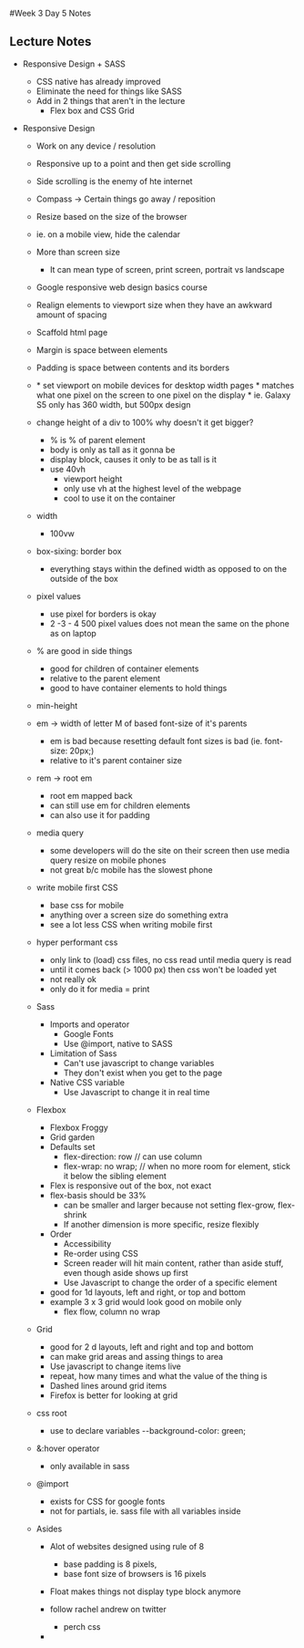 #Week 3 Day 5 Notes
## Lecture Notes

* Responsive Design + SASS
  * CSS native has already improved
  * Eliminate the need for things like SASS
  * Add in 2 things that aren't in the lecture
    * Flex box and CSS Grid

* Responsive Design
  * Work on any device / resolution
  * Responsive up to a point and then get side scrolling
  * Side scrolling is the enemy of hte internet
  * Compass -> Certain things go away / reposition
  * Resize based on the size of the browser
  * ie. on a mobile view, hide the calendar
  * More than screen size
    * It can mean type of screen, print screen, portrait vs landscape
  * Google responsive web design basics course
  * Realign elements to viewport size when they have an awkward amount of spacing
  * Scaffold html page
  * Margin is space between elements
  * Padding is space between contents and its borders

  * <meta name="viewport" content="width=device-width, initial-scale=1.0">
    * set viewport on mobile devices for desktop width pages
    * matches what one pixel on the screen to one pixel on the display
    * ie. Galaxy S5 only has 360 width, but 500px design

  * change height of a div to 100% why doesn't it get bigger? 
    * % is % of parent element
    * body is only as tall as it gonna be
    * display block, causes it only to be as tall is it 
    * use 40vh
      * viewport height
      * only use vh at the highest level of the webpage
      * cool to use it on the container
  * width 
    * 100vw
  * box-sixing: border box
    * everything stays within the defined width as opposed to on the outside of the box

  * pixel values
    * use pixel for borders is okay
    * 2 -3 - 4 500 pixel values does not mean the same on the phone as on laptop
  
  * % are good in side things
    * good for children of container elements
    * relative to the parent element 
    * good to have container elements to hold things

  * min-height 

  * em -> width of letter M of based font-size of it's parents
    * em is bad because resetting default font sizes is bad (ie. font-size: 20px;)
    * relative to it's parent container size
  
  * rem -> root em
    * root em mapped back
    * can still use em for children elements
    * can also use it for padding

  * media query
    * some developers will do the site on their screen then use media query resize on mobile phones
    * not great b/c mobile has the slowest phone

  * write mobile first CSS
    * base css for mobile
    * anything over a screen size do something extra
    * see a lot less CSS when writing mobile first

  * hyper performant css
    * only link to (load) css files, no css read until media query is read
    * until it comes back (> 1000 px) then css won't be loaded yet
    * not really ok
    * only do it for media = print

  * Sass
    * Imports and operator
      * Google Fonts
      * Use @import, native to SASS
    * Limitation of Sass
      * Can't use javascript to change variables
      * They don't exist when you get to the page
    * Native CSS variable
      * Use Javascript to change it in real time

  * Flexbox
    * Flexbox Froggy
    * Grid garden
    * Defaults set
      * flex-direction: row // can use column
      * flex-wrap: no wrap; // when no more room for element, stick it below the sibling element
    * Flex is responsive out of the box, not exact
    * flex-basis should be 33%
      * can be smaller and larger because not setting flex-grow, flex-shrink
      * If another dimension is more specific, resize flexibly
    * Order
      * Accessibility
      * Re-order using CSS
      * Screen reader will hit main content, rather than aside stuff, even though aside shows up first
      * Use Javascript to change the order of a specific element
    * good for 1d layouts, left and right, or top and bottom
    * example 3 x 3 grid would look good on mobile only
      * flex flow, column no wrap


  * Grid
    * good for 2 d layouts, left and right and top and bottom
    * can make grid areas and assing things to area
    * Use javascript to change items live
    * repeat, how many times and what the value of the thing is
    * Dashed lines around grid items
    * Firefox is better for looking at grid

  * css root
    * use to declare variables --background-color: green;

  * &:hover operator
    * only available in sass

  * @import
    * exists for CSS for google fonts
    * not for partials, ie. sass file with all variables inside

  * Asides
    * Alot of websites designed using rule of 8 
      * base padding is 8 pixels, 
      * base font size of browsers is 16 pixels 

    * Float makes things not display type block anymore
    
    * follow rachel andrew on twitter
      * perch css

    * 
